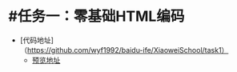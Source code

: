 #任务一：零基础HTML编码
===
*  [代码地址]（https://github.com/wyf1992/baidu-ife/XiaoweiSchool/task1）
    *  [预览地址](https://github.com/wyf1992/baidu-ife/XiaoweiSchool/task1/task1.html)
